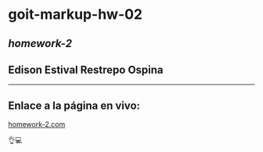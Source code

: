 # **goit-markup-hw-02**
## *homework-2*
## Edison Estival Restrepo Ospina

---

## **Enlace a la página en vivo:**
[homework-2.com](https://www.google.com/ "homework-2") 

👌💻

 

